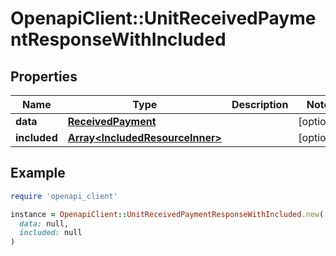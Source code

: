 # OpenapiClient::UnitReceivedPaymentResponseWithIncluded

## Properties

| Name | Type | Description | Notes |
| ---- | ---- | ----------- | ----- |
| **data** | [**ReceivedPayment**](ReceivedPayment.md) |  | [optional] |
| **included** | [**Array&lt;IncludedResourceInner&gt;**](IncludedResourceInner.md) |  | [optional] |

## Example

```ruby
require 'openapi_client'

instance = OpenapiClient::UnitReceivedPaymentResponseWithIncluded.new(
  data: null,
  included: null
)
```

